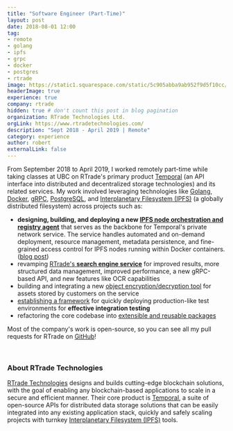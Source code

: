 ```yaml
---
title: "Software Engineer (Part-Time)"
layout: post
date: 2018-08-01 12:00
tag:
- remote
- golang
- ipfs
- grpc
- docker
- postgres
- rtrade
image: https://static1.squarespace.com/static/5c905abba9ab952f9d5f10cc/t/5d4df8c0849f34000121bc68/1565499334434
headerImage: true
experience: true
company: rtrade
hidden: true # don't count this post in blog pagination
organization: RTrade Technologies Ltd.
orgLink: https://www.rtradetechnologies.com/
description: "Sept 2018 - April 2019 | Remote"
category: experience
author: robert
externalLink: false
---
```


From September 2018 to April 2019, I worked remotely part-time while taking classes
at UBC on RTrade's primary product [Temporal](https://temporal.cloud/) (an API
interface into distributed and decentralized storage technologies) and its related services.
My work involved leveraging technologies like [Golang](https://golang.org/),
[Docker](https://www.docker.com/), [gRPC](https://grpc.io/),
[PostgreSQL](https://www.postgresql.org/), and [Interplanetary Filesystem (IPFS)](https://ipfs.io/)
(a globally distributed filesystem) across projects such as:

* **designing, building, and deploying a new [IPFS node orchestration and registry agent](https://github.com/RTradeLtd/Nexus)**
  that serves as the backbone for Temporal's private network service. The service
  handles automated and on-demand deployment, resource management, metadata persistence,
  and fine-grained access control for IPFS nodes running within Docker containers. ([blog post](/ipfs-orchestrator))
* revamping [RTrade's **search engine service**](https://github.com/RTradeLtd/Lens)
  for improved results, more structured data management, improved performance,
  a new gRPC-based API, and new features like OCR capabilities
* building and integrating a new [object encryption/decryption tool](https://github.com/RTradeLtd/crypto)
  for assets stored by customers on the service 
* [establishing a framework](https://github.com/RTradeLtd/testenv) for quickly
  deploying production-like test environments for **effective integration testing**
* refactoring the core codebase into [extensible and reusable packages](https://github.com/search?q=topic%3Atemporal+org%3ARTradeLtd+fork%3Atrue)

Most of the company's work is open-source, so you can see all my pull requests
for RTrade on [GitHub](https://github.com/search?o=asc&q=author%3Abobheadxi+is%3Amerged+org%3ARTradeLtd&s=created&type=Issues)!

<br />

### About RTrade Technologies

[RTrade Technologies](https://www.rtradetechnologies.com/) designs and builds
cutting-edge blockchain solutions, with the goal of enabling any blockchain-based
applications to scale in a secure and efficient manner. Their core product is
[Temporal](https://play.temporal.cloud/), a suite of open-source APIs for
distributed data storage solutions that can be easily integrated into any
existing application stack, quickly and safely scaling projects with turnkey
[Interplanetary Filesystem (IPFS)](https://ipfs.io/) tools.
